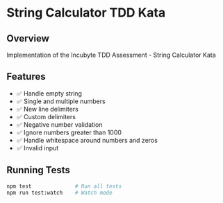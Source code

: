 # String Calculator TDD Kata

## Overview
Implementation of the Incubyte TDD Assessment - String Calculator Kata

## Features
- ✅ Handle empty string
- ✅ Single and multiple numbers
- ✅ New line delimiters
- ✅ Custom delimiters
- ✅ Negative number validation
- ✅ Ignore numbers greater than 1000
- ✅ Handle whitespace around numbers and zeros
- ✅ Invalid input

## Running Tests
```bash
npm test              # Run all tests
npm run test:watch    # Watch mode